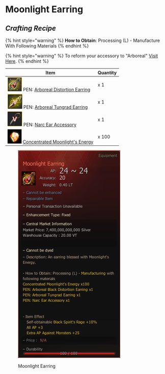 # Moonlight Earring

## _Crafting Recipe_

{% hint style="warning" %}
**How to Obtain**: Processing (L) - Manufacture With Following Materials
{% endhint %}

{% hint style="warning" %}
To reform your accessory to "Arboreal" [Visit Here](../../custom-items-recipes/accessory-change-item.md).
{% endhint %}

| Item                                                                                                                                                 | Quantity |
| ---------------------------------------------------------------------------------------------------------------------------------------------------- | -------- |
| ![](../../../.gitbook/assets/图片12.png) PEN: [Arboreal Distortion Earring](https://bdocodex.com/us/item/11871/#5)                                     | x 1      |
| ![](../../../.gitbook/assets/图片11.png) PEN: [Arboreal Tungrad Earring](https://bdocodex.com/us/item/550904/#5)                                       | x 1      |
| ![](../../../.gitbook/assets/图片13.png) PEN: [Narc Ear Accessory](https://bdocodex.com/us/item/550802/#5)                                             | x 1      |
| ![](../../../.gitbook/assets/QQ截图20221102192008.png) [Concentrated Moonlight's Energy](../../custom-items-recipes/concentrated-moonlights-energy.md) | x 100    |

<figure><img src="../../../.gitbook/assets/QQ截图20221102003549.png" alt=""><figcaption><p>Moonlight Earring</p></figcaption></figure>
